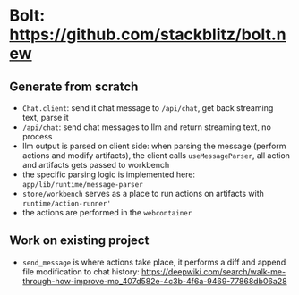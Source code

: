 # Bolt: https://github.com/stackblitz/bolt.new
## Generate from scratch
* `Chat.client`: send it chat message to `/api/chat`, get back streaming text, parse it
* `/api/chat`: send chat messages to llm and return streaming text, no process
* llm output is parsed on client side: when parsing the message (perform actions and modify artifacts), the client calls `useMessageParser`, all action and artifacts gets passed to workbench
* the specific parsing logic is implemented here: `app/lib/runtime/message-parser`
* `store/workbench` serves as a place to run actions on artifacts with `runtime/action-runner'`
* the actions are performed in the `webcontainer`
## Work on existing project
* `send_message` is where actions take place, it performs a diff and append file modification to chat history: https://deepwiki.com/search/walk-me-through-how-improve-mo_407d582e-4c3b-4f6a-9469-77868db06a28
